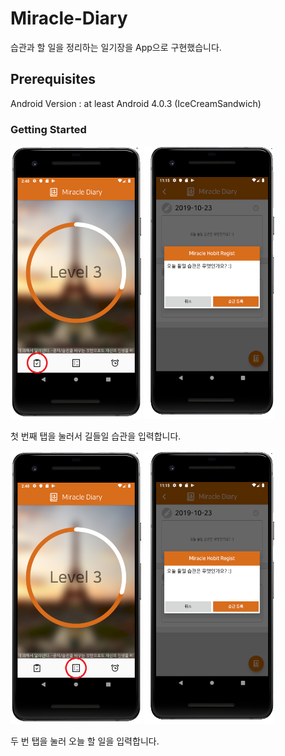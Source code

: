 # Miracle-Diary

습관과 할 일을 정리하는 일기장을 App으로 구현했습니다.

## Prerequisites
Android Version : at least Android 4.0.3 (IceCreamSandwich)

### Getting Started

<img src="/readmeImg/mainView1.PNG" width="209px" height="437px" title="px(픽셀) 크기 설정" alt="a"></img>
<img src="/readmeImg/edit.PNG" width="209px" height="437px" title="px(픽셀) 크기 설정" alt="a"></img>

첫 번째 탭을 눌러서 길들일 습관을 입력합니다.

<img src="/readmeImg/mainView2.PNG" width="209px" height="437px" title="px(픽셀) 크기 설정" alt="a"></img>
<img src="/readmeImg/edit.PNG" width="209px" height="437px" title="px(픽셀) 크기 설정" alt="a"></img>

두 번 탭을 눌러 오늘 할 일을 입력합니다. 
